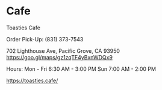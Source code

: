 # Cafe
Toasties Cafe

Order Pick-Up: (831) 373-7543

702 Lighthouse Ave, Pacific Grove, CA 93950<br>
https://goo.gl/maps/gz1zqTF4yBxnWDQx9

Hours:
Mon - Fri 6:30 AM - 3:00 PM
Sun 7:00 AM - 2:00 PM

https://toasties.cafe/


